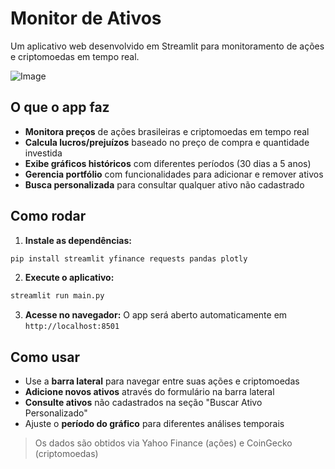 # Monitor de Ativos

Um aplicativo web desenvolvido em Streamlit para monitoramento de ações e criptomoedas em tempo real.

![Image](https://github.com/user-attachments/assets/f538444a-c2a8-4027-a3e8-d89283630317)

## O que o app faz

- **Monitora preços** de ações brasileiras e criptomoedas em tempo real
- **Calcula lucros/prejuízos** baseado no preço de compra e quantidade investida
- **Exibe gráficos históricos** com diferentes períodos (30 dias a 5 anos)
- **Gerencia portfólio** com funcionalidades para adicionar e remover ativos
- **Busca personalizada** para consultar qualquer ativo não cadastrado

## Como rodar

1. **Instale as dependências:**
```bash
pip install streamlit yfinance requests pandas plotly
```

2. **Execute o aplicativo:**
```bash
streamlit run main.py
```

3. **Acesse no navegador:**
O app será aberto automaticamente em `http://localhost:8501`

## Como usar

- Use a **barra lateral** para navegar entre suas ações e criptomoedas
- **Adicione novos ativos** através do formulário na barra lateral
- **Consulte ativos** não cadastrados na seção "Buscar Ativo Personalizado"
- Ajuste o **período do gráfico** para diferentes análises temporais

> Os dados são obtidos via Yahoo Finance (ações) e CoinGecko (criptomoedas)
